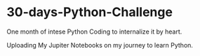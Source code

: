 # 30-days-Python-Challenge
One month of intese Python Coding to internalize it by heart.

Uploading My Jupiter Notebooks on my journey to learn Python.
